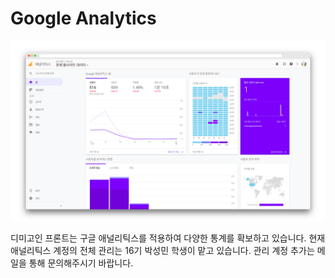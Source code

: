# Google Analytics

![](../.gitbook/assets/image%20%286%29.png)

디미고인 프론트는 구글 애널리틱스를 적용하여 다양한 통계를 확보하고 있습니다. 현재 애널리틱스 계정의 전체 관리는 16기 박성민 학생이 맡고 있습니다. 관리 계정 추가는 메일을 통해 문의해주시기 바랍니다.



